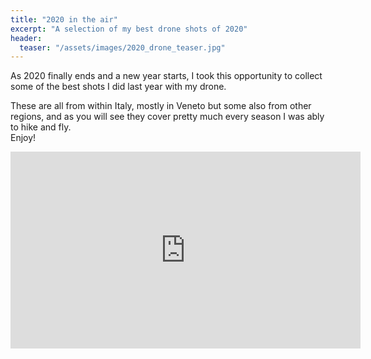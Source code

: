 ```yaml
---
title: "2020 in the air"
excerpt: "A selection of my best drone shots of 2020"
header:
  teaser: "/assets/images/2020_drone_teaser.jpg"
---
```


As 2020 finally ends and a new year starts, I took this opportunity to collect some of the best shots I did last year with my drone.

These are all from within Italy, mostly in Veneto but some also from other regions, and as you will see they cover pretty much every season I was ably to hike and fly.<br>
Enjoy!

<iframe width="560" height="315" src="https://www.youtube.com/embed/xJc6EPPHZiI" frameborder="0" allow="accelerometer; autoplay; clipboard-write; encrypted-media; gyroscope; picture-in-picture" allowfullscreen></iframe>
